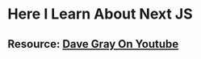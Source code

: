 # Here I Learn About Next JS
## Resource: [Dave Gray On Youtube](https://www.youtube.com/watch?v=843nec-IvW0)
